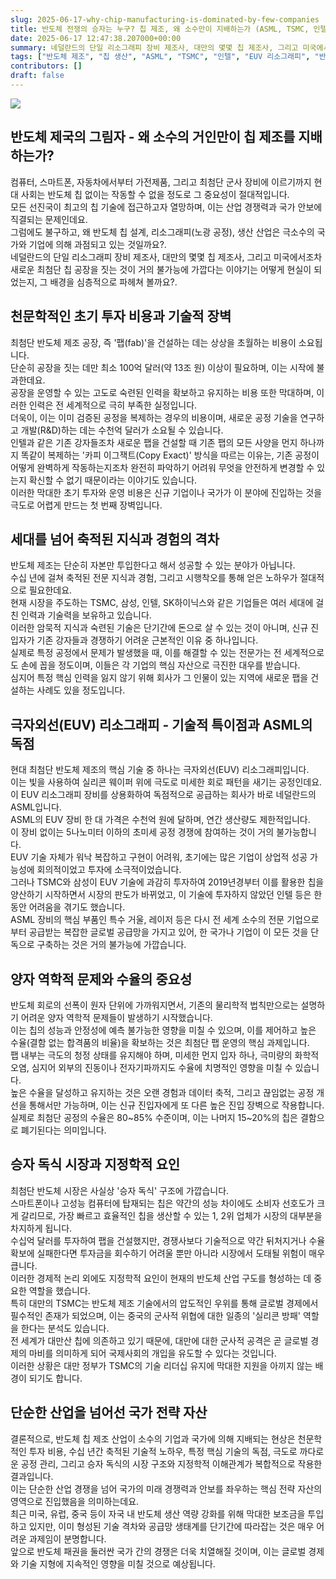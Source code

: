 ```yaml
---
slug: 2025-06-17-why-chip-manufacturing-is-dominated-by-few-companies
title: 반도체 전쟁의 승자는 누구? 칩 제조, 왜 소수만이 지배하는가 (ASML, TSMC, 인텔 분석)
date: 2025-06-17 12:47:38.207000+00:00
summary: 네덜란드의 단일 리소그래피 장비 제조사, 대만의 몇몇 칩 제조사, 그리고 미국에서조차 새로운 최첨단 칩 공장을 짓는 것이 거의 불가능에 가깝다는 이야기는 어떻게 현실이 되었는지, 그 배경을 심층적으로 파헤쳐 볼까요?
tags: ["반도체 제조", "칩 생산", "ASML", "TSMC", "인텔", "EUV 리소그래피", "반도체 공급망"]
contributors: []
draft: false
---
```


![](https://blogger.googleusercontent.com/img/a/AVvXsEhtms9B_YiilzGG35BnC8y-8XbK8yZ02R2fZcRuMnweX4lQ_v9egmXgU2vPf_EEB7m5j2r3ZdjvTpVeSUEmyFOks7D-VgY_agl-CsFTWZLGPS_izf-dcspl8i0ez0kck9_BgHHP4H6vRnE6RuPWlFfdPVJkAo-KFzyYKzy96025Jf3ZZ2ezL7MKA3ySGgI)

## 반도체 제국의 그림자 - 왜 소수의 거인만이 칩 제조를 지배하는가?

컴퓨터, 스마트폰, 자동차에서부터 가전제품, 그리고 최첨단 군사 장비에 이르기까지 현대 사회는 반도체 칩 없이는 작동할 수 없을 정도로 그 중요성이 절대적입니다.<br /> 모든 선진국이 최고의 칩 기술에 접근하고자 열망하며, 이는 산업 경쟁력과 국가 안보에 직결되는 문제인데요.<br /> 그럼에도 불구하고, 왜 반도체 칩 설계, 리소그래피(노광 공정), 생산 산업은 극소수의 국가와 기업에 의해 과점되고 있는 것일까요?.<br /> 네덜란드의 단일 리소그래피 장비 제조사, 대만의 몇몇 칩 제조사, 그리고 미국에서조차 새로운 최첨단 칩 공장을 짓는 것이 거의 불가능에 가깝다는 이야기는 어떻게 현실이 되었는지, 그 배경을 심층적으로 파헤쳐 볼까요?.<br />

## 천문학적인 초기 투자 비용과 기술적 장벽

최첨단 반도체 제조 공장, 즉 '팹(fab)'을 건설하는 데는 상상을 초월하는 비용이 소요됩니다.<br /> 단순히 공장을 짓는 데만 최소 100억 달러(약 13조 원) 이상이 필요하며, 이는 시작에 불과한데요.<br /> 공장을 운영할 수 있는 고도로 숙련된 인력을 확보하고 유지하는 비용 또한 막대하며, 이러한 인력은 전 세계적으로 극히 부족한 실정입니다.<br /> 더욱이, 이는 이미 검증된 공정을 복제하는 경우의 비용이며, 새로운 공정 기술을 연구하고 개발(R&D)하는 데는 수천억 달러가 소요될 수 있습니다.<br /> 인텔과 같은 기존 강자들조차 새로운 팹을 건설할 때 기존 팹의 모든 사양을 먼지 하나까지 똑같이 복제하는 '카피 이그잭트(Copy Exact)' 방식을 따르는 이유는, 기존 공정이 어떻게 완벽하게 작동하는지조차 완전히 파악하기 어려워 무엇을 안전하게 변경할 수 있는지 확신할 수 없기 때문이라는 이야기도 있습니다.<br /> 이러한 막대한 초기 투자와 운영 비용은 신규 기업이나 국가가 이 분야에 진입하는 것을 극도로 어렵게 만드는 첫 번째 장벽입니다.<br />

## 세대를 넘어 축적된 지식과 경험의 격차

반도체 제조는 단순히 자본만 투입한다고 해서 성공할 수 있는 분야가 아닙니다.<br /> 수십 년에 걸쳐 축적된 전문 지식과 경험, 그리고 시행착오를 통해 얻은 노하우가 절대적으로 필요한데요.<br /> 현재 시장을 주도하는 TSMC, 삼성, 인텔, SK하이닉스와 같은 기업들은 여러 세대에 걸친 인력과 기술력을 보유하고 있습니다.<br /> 이러한 암묵적 지식과 숙련된 기술은 단기간에 돈으로 살 수 있는 것이 아니며, 신규 진입자가 기존 강자들과 경쟁하기 어려운 근본적인 이유 중 하나입니다.<br /> 실제로 특정 공정에서 문제가 발생했을 때, 이를 해결할 수 있는 전문가는 전 세계적으로도 손에 꼽을 정도이며, 이들은 각 기업의 핵심 자산으로 극진한 대우를 받습니다.<br /> 심지어 특정 핵심 인력을 잃지 않기 위해 회사가 그 인물이 있는 지역에 새로운 팹을 건설하는 사례도 있을 정도입니다.<br />

## 극자외선(EUV) 리소그래피 - 기술적 특이점과 ASML의 독점

현대 최첨단 반도체 제조의 핵심 기술 중 하나는 극자외선(EUV) 리소그래피입니다.<br /> 이는 빛을 사용하여 실리콘 웨이퍼 위에 극도로 미세한 회로 패턴을 새기는 공정인데요.<br /> 이 EUV 리소그래피 장비를 상용화하여 독점적으로 공급하는 회사가 바로 네덜란드의 ASML입니다.<br /> ASML의 EUV 장비 한 대 가격은 수천억 원에 달하며, 연간 생산량도 제한적입니다.<br /> 이 장비 없이는 5나노미터 이하의 초미세 공정 경쟁에 참여하는 것이 거의 불가능합니다.<br /> EUV 기술 자체가 워낙 복잡하고 구현이 어려워, 초기에는 많은 기업이 상업적 성공 가능성에 회의적이었고 투자에 소극적이었습니다.<br /> 그러나 TSMC와 삼성이 EUV 기술에 과감히 투자하여 2019년경부터 이를 활용한 칩을 양산하기 시작하면서 시장의 판도가 바뀌었고, 이 기술에 투자하지 않았던 인텔 등은 한동안 어려움을 겪기도 했습니다.<br /> ASML 장비의 핵심 부품인 특수 거울, 레이저 등은 다시 전 세계 소수의 전문 기업으로부터 공급받는 복잡한 글로벌 공급망을 가지고 있어, 한 국가나 기업이 이 모든 것을 단독으로 구축하는 것은 거의 불가능에 가깝습니다.<br />

## 양자 역학적 문제와 수율의 중요성

반도체 회로의 선폭이 원자 단위에 가까워지면서, 기존의 물리학적 법칙만으로는 설명하기 어려운 양자 역학적 문제들이 발생하기 시작했습니다.<br /> 이는 칩의 성능과 안정성에 예측 불가능한 영향을 미칠 수 있으며, 이를 제어하고 높은 수율(결함 없는 합격품의 비율)을 확보하는 것은 최첨단 팹 운영의 핵심 과제입니다.<br /> 팹 내부는 극도의 청정 상태를 유지해야 하며, 미세한 먼지 입자 하나, 극미량의 화학적 오염, 심지어 외부의 진동이나 전자기파까지도 수율에 치명적인 영향을 미칠 수 있습니다.<br /> 높은 수율을 달성하고 유지하는 것은 오랜 경험과 데이터 축적, 그리고 끊임없는 공정 개선을 통해서만 가능하며, 이는 신규 진입자에게 또 다른 높은 진입 장벽으로 작용합니다.<br /> 실제로 최첨단 공정의 수율은 80~85% 수준이며, 이는 나머지 15~20%의 칩은 결함으로 폐기된다는 의미입니다.<br />

## 승자 독식 시장과 지정학적 요인

최첨단 반도체 시장은 사실상 '승자 독식' 구조에 가깝습니다.<br /> 스마트폰이나 고성능 컴퓨터에 탑재되는 칩은 약간의 성능 차이에도 소비자 선호도가 크게 갈리므로, 가장 빠르고 효율적인 칩을 생산할 수 있는 1, 2위 업체가 시장의 대부분을 차지하게 됩니다.<br /> 수십억 달러를 투자하여 팹을 건설했지만, 경쟁사보다 기술적으로 약간 뒤처지거나 수율 확보에 실패한다면 투자금을 회수하기 어려울 뿐만 아니라 시장에서 도태될 위험이 매우 큽니다.<br /> 이러한 경제적 논리 외에도 지정학적 요인이 현재의 반도체 산업 구도를 형성하는 데 중요한 역할을 했습니다.<br /> 특히 대만의 TSMC는 반도체 제조 기술에서의 압도적인 우위를 통해 글로벌 경제에서 필수적인 존재가 되었으며, 이는 중국의 군사적 위협에 대한 일종의 '실리콘 방패' 역할을 한다는 분석도 있습니다.<br /> 전 세계가 대만산 칩에 의존하고 있기 때문에, 대만에 대한 군사적 공격은 곧 글로벌 경제의 마비를 의미하게 되어 국제사회의 개입을 유도할 수 있다는 것입니다.<br /> 이러한 상황은 대만 정부가 TSMC의 기술 리더십 유지에 막대한 지원을 아끼지 않는 배경이 되기도 합니다.<br />

## 단순한 산업을 넘어선 국가 전략 자산

결론적으로, 반도체 칩 제조 산업이 소수의 기업과 국가에 의해 지배되는 현상은 천문학적인 투자 비용, 수십 년간 축적된 기술적 노하우, 특정 핵심 기술의 독점, 극도로 까다로운 공정 관리, 그리고 승자 독식의 시장 구조와 지정학적 이해관계가 복합적으로 작용한 결과입니다.<br /> 이는 단순한 산업 경쟁을 넘어 국가의 미래 경쟁력과 안보를 좌우하는 핵심 전략 자산의 영역으로 진입했음을 의미하는데요.<br /> 최근 미국, 유럽, 중국 등이 자국 내 반도체 생산 역량 강화를 위해 막대한 보조금을 투입하고 있지만, 이미 형성된 기술 격차와 공급망 생태계를 단기간에 따라잡는 것은 매우 어려운 과제임이 분명합니다.<br /> 앞으로 반도체 패권을 둘러싼 국가 간의 경쟁은 더욱 치열해질 것이며, 이는 글로벌 경제와 기술 지형에 지속적인 영향을 미칠 것으로 예상됩니다.<br />
